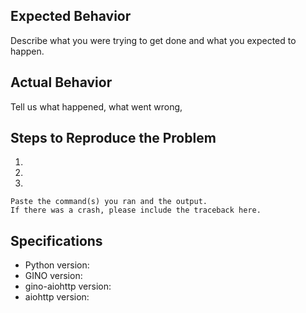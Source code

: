 ## Expected Behavior

Describe what you were trying to get done and what you expected to happen.

## Actual Behavior

Tell us what happened, what went wrong,

## Steps to Reproduce the Problem

  1.  
  2.  
  3.  

```plaintext
Paste the command(s) you ran and the output.
If there was a crash, please include the traceback here.
```

## Specifications

* Python version:
* GINO version:
* gino-aiohttp version:
* aiohttp version:
